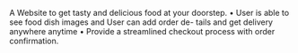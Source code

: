  A Website to get tasty and delicious food at your doorstep.
• User is able to see food dish images and User can add order de-
tails and get delivery anywhere anytime
• Provide a streamlined checkout process with order confirmation.
